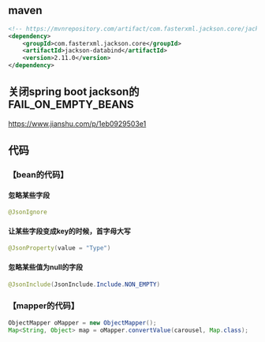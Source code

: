 
## maven

```xml
<!-- https://mvnrepository.com/artifact/com.fasterxml.jackson.core/jackson-databind -->
<dependency>
    <groupId>com.fasterxml.jackson.core</groupId>
    <artifactId>jackson-databind</artifactId>
    <version>2.11.0</version>
</dependency>
```


## 关闭spring boot jackson的FAIL_ON_EMPTY_BEANS

https://www.jianshu.com/p/1eb0929503e1


## 代码

### 【bean的代码】

#### 忽略某些字段

```java
@JsonIgnore
```


#### 让某些字段变成key的时候，首字母大写

```java
@JsonProperty(value = "Type")
```


#### 忽略某些值为null的字段

```java
@JsonInclude(JsonInclude.Include.NON_EMPTY)
```


### 【mapper的代码】

```java
ObjectMapper oMapper = new ObjectMapper();
Map<String, Object> map = oMapper.convertValue(carousel, Map.class);
```

